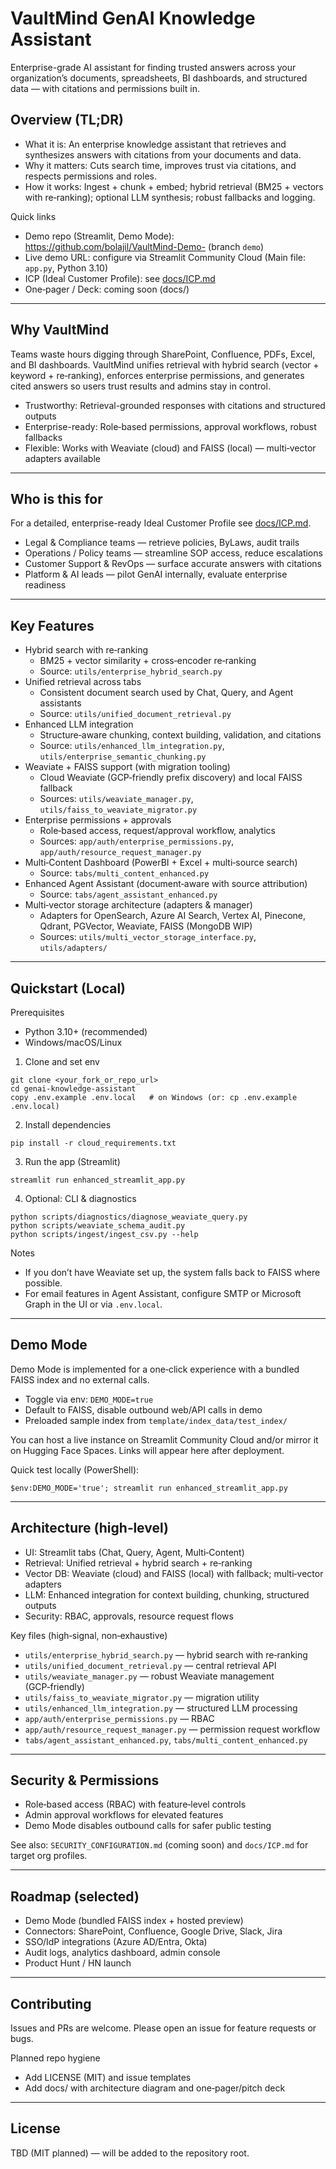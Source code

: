 # VaultMind GenAI Knowledge Assistant

Enterprise-grade AI assistant for finding trusted answers across your organization’s documents, spreadsheets, BI dashboards, and structured data — with citations and permissions built in.

## Overview (TL;DR)
- What it is: An enterprise knowledge assistant that retrieves and synthesizes answers with citations from your documents and data.
- Why it matters: Cuts search time, improves trust via citations, and respects permissions and roles.
- How it works: Ingest + chunk + embed; hybrid retrieval (BM25 + vectors with re‑ranking); optional LLM synthesis; robust fallbacks and logging.

Quick links
- Demo repo (Streamlit, Demo Mode): https://github.com/bolajil/VaultMind-Demo- (branch `demo`)
- Live demo URL: configure via Streamlit Community Cloud (Main file: `app.py`, Python 3.10)
- ICP (Ideal Customer Profile): see [docs/ICP.md](docs/ICP.md)
- One‑pager / Deck: coming soon (docs/)

---

## Why VaultMind
Teams waste hours digging through SharePoint, Confluence, PDFs, Excel, and BI dashboards. VaultMind unifies retrieval with hybrid search (vector + keyword + re‑ranking), enforces enterprise permissions, and generates cited answers so users trust results and admins stay in control.

- Trustworthy: Retrieval-grounded responses with citations and structured outputs
- Enterprise-ready: Role‑based permissions, approval workflows, robust fallbacks
- Flexible: Works with Weaviate (cloud) and FAISS (local) — multi‑vector adapters available

---

## Who is this for
For a detailed, enterprise-ready Ideal Customer Profile see [docs/ICP.md](docs/ICP.md).

- Legal & Compliance teams — retrieve policies, ByLaws, audit trails
- Operations / Policy teams — streamline SOP access, reduce escalations
- Customer Support & RevOps — surface accurate answers with citations
- Platform & AI leads — pilot GenAI internally, evaluate enterprise readiness

---

## Key Features
- Hybrid search with re‑ranking
  - BM25 + vector similarity + cross‑encoder re‑ranking
  - Source: `utils/enterprise_hybrid_search.py`
- Unified retrieval across tabs
  - Consistent document search used by Chat, Query, and Agent assistants
  - Source: `utils/unified_document_retrieval.py`
- Enhanced LLM integration
  - Structure‑aware chunking, context building, validation, and citations
  - Source: `utils/enhanced_llm_integration.py`, `utils/enterprise_semantic_chunking.py`
- Weaviate + FAISS support (with migration tooling)
  - Cloud Weaviate (GCP‑friendly prefix discovery) and local FAISS fallback
  - Sources: `utils/weaviate_manager.py`, `utils/faiss_to_weaviate_migrator.py`
- Enterprise permissions + approvals
  - Role‑based access, request/approval workflow, analytics
  - Sources: `app/auth/enterprise_permissions.py`, `app/auth/resource_request_manager.py`
- Multi‑Content Dashboard (PowerBI + Excel + multi‑source search)
  - Source: `tabs/multi_content_enhanced.py`
- Enhanced Agent Assistant (document‑aware with source attribution)
  - Source: `tabs/agent_assistant_enhanced.py`
- Multi‑vector storage architecture (adapters & manager)
  - Adapters for OpenSearch, Azure AI Search, Vertex AI, Pinecone, Qdrant, PGVector, Weaviate, FAISS (MongoDB WIP)
  - Sources: `utils/multi_vector_storage_interface.py`, `utils/adapters/`

---

## Quickstart (Local)
Prerequisites
- Python 3.10+ (recommended)
- Windows/macOS/Linux

1) Clone and set env
```
git clone <your_fork_or_repo_url>
cd genai-knowledge-assistant
copy .env.example .env.local   # on Windows (or: cp .env.example .env.local)
```

2) Install dependencies
```
pip install -r cloud_requirements.txt
```

3) Run the app (Streamlit)
```
streamlit run enhanced_streamlit_app.py
```

4) Optional: CLI & diagnostics
```
python scripts/diagnostics/diagnose_weaviate_query.py
python scripts/weaviate_schema_audit.py
python scripts/ingest/ingest_csv.py --help
```

Notes
- If you don’t have Weaviate set up, the system falls back to FAISS where possible.
- For email features in Agent Assistant, configure SMTP or Microsoft Graph in the UI or via `.env.local`.

---

## Demo Mode
Demo Mode is implemented for a one‑click experience with a bundled FAISS index and no external calls.
- Toggle via env: `DEMO_MODE=true`
- Default to FAISS, disable outbound web/API calls in demo
- Preloaded sample index from `template/index_data/test_index/`

You can host a live instance on Streamlit Community Cloud and/or mirror it on Hugging Face Spaces. Links will appear here after deployment.

Quick test locally (PowerShell):
```
$env:DEMO_MODE='true'; streamlit run enhanced_streamlit_app.py
```

---

## Architecture (high‑level)
- UI: Streamlit tabs (Chat, Query, Agent, Multi‑Content)
- Retrieval: Unified retrieval + hybrid search + re‑ranking
- Vector DB: Weaviate (cloud) and FAISS (local) with fallback; multi‑vector adapters
- LLM: Enhanced integration for context building, chunking, structured outputs
- Security: RBAC, approvals, resource request flows

Key files (high‑signal, non‑exhaustive)
- `utils/enterprise_hybrid_search.py` — hybrid search with re‑ranking
- `utils/unified_document_retrieval.py` — central retrieval API
- `utils/weaviate_manager.py` — robust Weaviate management (GCP‑friendly)
- `utils/faiss_to_weaviate_migrator.py` — migration utility
- `utils/enhanced_llm_integration.py` — structured LLM processing
- `app/auth/enterprise_permissions.py` — RBAC
- `app/auth/resource_request_manager.py` — permission request workflow
- `tabs/agent_assistant_enhanced.py`, `tabs/multi_content_enhanced.py`

---

## Security & Permissions
- Role‑based access (RBAC) with feature‑level controls
- Admin approval workflows for elevated features
- Demo Mode disables outbound calls for safer public testing

See also: `SECURITY_CONFIGURATION.md` (coming soon) and `docs/ICP.md` for target org profiles.

---

## Roadmap (selected)
- Demo Mode (bundled FAISS index + hosted preview)
- Connectors: SharePoint, Confluence, Google Drive, Slack, Jira
- SSO/IdP integrations (Azure AD/Entra, Okta)
- Audit logs, analytics dashboard, admin console
- Product Hunt / HN launch

---

## Contributing
Issues and PRs are welcome. Please open an issue for feature requests or bugs.

Planned repo hygiene
- Add LICENSE (MIT) and issue templates
- Add docs/ with architecture diagram and one‑pager/pitch deck

---

## License
TBD (MIT planned) — will be added to the repository root.
